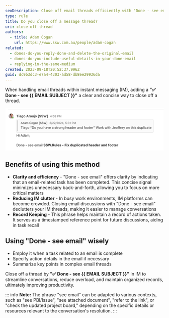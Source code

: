 ```yaml
---
seoDescription: Close off email threads efficiently with "Done - see email", clarifying task completion and reducing IM clutter.
type: rule
title: Do you close off a message thread?
uri: close-off-thread
authors:
  - title: Adam Cogan
    url: https://www.ssw.com.au/people/adam-cogan
related:
  - dones-do-you-reply-done-and-delete-the-original-email
  - dones-do-you-include-useful-details-in-your-done-email
  - replying-in-the-same-medium
created: 2023-09-18T20:52:37.996Z
guid: dc9b3dc3-e7a4-4303-ad58-db8ee29936da
---
```


When handling email threads within instant messaging (IM), adding a **"✅ Done - see {{ EMAIL SUBJECT }}"** a clear and concise way to close off a thread.

<!--endintro-->

![Figure: Closing off a conversation on Microsoft Teams](done-see-email.png)

## Benefits of using this method

- **Clarity and efficiency** - "Done - see email" offers clarity by indicating that an email-related task has been completed. This concise signal minimizes unnecessary back-and-forth, allowing you to focus on more critical matters
- **Reducing IM clutter** - In busy work environments, IM platforms can become crowded. Closing email discussions with "Done - see email" declutters your IM threads, making it easier to manage conversations
- **Record Keeping** - This phrase helps maintain a record of actions taken. It serves as a timestamped reference point for future discussions, aiding in task recall

## Using "Done - see email" wisely

- Employ it when a task related to an email is complete
- Specify action details in the email if necessary
- Summarize key points in complex email threads

Close off a thread by **"✅ Done - see {{ EMAIL SUBJECT }}"** in IM to streamline conversations, reduce overload, and maintain organized records, ultimately improving productivity.

::: info
**Note:** The phrase "see email" can be adapted to various contexts, such as "see PBI/Issue", "see attached document", "refer to the link", or "check the updated project board," depending on the specific details or resources relevant to the conversation's resolution.
:::
